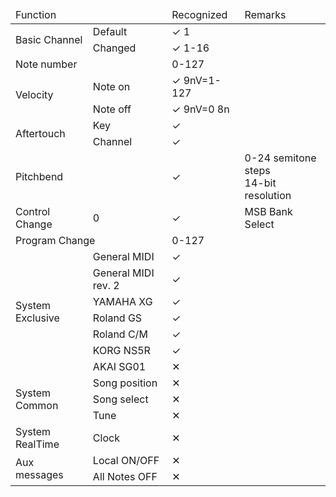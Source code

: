 <table>
	<thead>
		<tr>
			<td colspan=2>Function</td>
			<td>Recognized</td>
			<td>Remarks</td>
		</tr>
	</thead>
	<tbody>
		<tr>
			<td rowspan=2>Basic Channel</td>
			<td>Default</td>
			<td>✓ 1</td>
			<td></td>
		</tr>
		<tr>
			<td>Changed</td>
			<td>✓ 1-16</td>
			<td></td>
		</tr>
		<tr>
			<td colspan=2>Note number</td>
			<td>0-127</td>
		</tr>
		<tr>
			<td rowspan=2>Velocity</td>
			<td>Note on</td>
			<td>✓ 9nV=1-127</td>
			<td></td>
		</tr>
		<tr>
			<td>Note off</td>
			<td>✓ 9nV=0 8n</td>
			<td></td>
		</tr>
		<tr>
			<td rowspan=2>Aftertouch</td>
			<td>Key</td>
			<td>✓</td>
			<td></td>
		</tr>
		<tr>
			<td>Channel</td>
			<td>✓</td>
			<td></td>
		</tr>
		<tr>
			<td colspan=2>Pitchbend</td>
			<td>✓</td>
			<td>0-24 semitone steps<br/>14-bit resolution</td>
		</tr>
		<tr>
			<td>Control Change</td>
			<td>0</td>
			<td>✓</td>
			<td>MSB Bank Select</td>
		</tr>
		<tr>
			<td colspan=2>Program Change</td>
			<td>0-127</td>
			<td></td>
		</tr>
		<tr>
			<td rowspan=7>System Exclusive</td>
			<td>General MIDI</td>
			<td>✓</td>
			<td></td>
		</tr>
		<tr>
			<td>General MIDI rev. 2</td>
			<td>✓</td>
			<td></td>
		</tr>
		<tr>
			<td>YAMAHA XG</td>
			<td>✓</td>
			<td></td>
		</tr>
		<tr>
			<td>Roland GS</td>
			<td>✓</td>
			<td></td>
		</tr>
		<tr>
			<td>Roland C/M</td>
			<td>✓</td>
			<td></td>
		</tr>
		<tr>
			<td>KORG NS5R</td>
			<td>✓</td>
			<td></td>
		</tr>
		<tr>
			<td>AKAI SG01</td>
			<td>✕</td>
			<td></td>
		</tr>
		<tr>
			<td rowspan=3>System Common</td>
			<td>Song position</td>
			<td>✕</td>
			<td></td>
		</tr>
		<tr>
			<td>Song select</td>
			<td>✕</td>
			<td></td>
		</tr>
		<tr>
			<td>Tune</td>
			<td>✕</td>
			<td></td>
		</tr>
		<tr>
			<td>System RealTime</td>
			<td>Clock</td>
			<td>✕</td>
			<td></td>
		</tr>
		<tr>
			<td rowspan=2>Aux messages</td>
			<td>Local ON/OFF</td>
			<td>✕</td>
			<td></td>
		</tr>
		<tr>
			<td>All Notes OFF</td>
			<td>✕</td>
			<td></td>
		</tr>
	</tbody>
</table>
